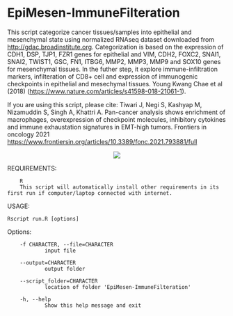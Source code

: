 # EpiMesen-ImmuneFilteration

This script categorize cancer tissues/samples into epithelial and mesenchymal state using normalized RNAseq dataset downloaded from http://gdac.broadinstitute.org. Categorization is based on the expression of CDH1, DSP, TJP1, FZR1 genes for epithelial and VIM, CDH2, FOXC2, SNAI1, SNAI2, TWIST1, GSC, FN1, ITBG6, MMP2, MMP3, MMP9 and SOX10 genes for mesenchymal tissues. In the futher step, it explore immune-infiltration markers, infilteration of CD8+ cell and expression of immunogenic checkpoints in epithelial and mesechymal tissues. Young Kwang Chae et al (2018) (https://www.nature.com/articles/s41598-018-21061-1). 

If you are using this script, please cite: Tiwari J, Negi S, Kashyap M, Nizamuddin S, Singh A, Khattri A. Pan-cancer analysis shows enrichment of macrophages, overexpression of checkpoint molecules, inhibitory cytokines and immune exhaustation signatures in EMT-high tumors. Frontiers in oncology 2021
https://www.frontiersin.org/articles/10.3389/fonc.2021.793881/full

<p align="center">
  <img src="https://user-images.githubusercontent.com/28807444/146238344-07163b85-5450-49ac-ab7e-7d5c89cb03c7.jpg" />
</p>

REQUIREMENTS:

        R
        This script will automatically install other requirements in its first run if computer/laptop connected with internet.
        
USAGE:

    Rscript run.R [options]
    
Options:

        -f CHARACTER, --file=CHARACTER
                input file

        --output=CHARACTER
                output folder

        --script_folder=CHARACTER
                location of folder 'EpiMesen-ImmuneFilteration'
                
        -h, --help
                Show this help message and exit
                


